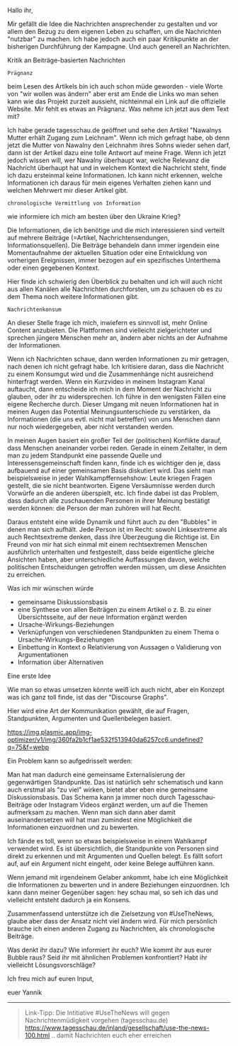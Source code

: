 
Hallo ihr,

Mir gefällt die Idee die Nachrichten ansprechender zu gestalten und vor allem den Bezug zu dem eigenen Leben zu schaffen, um die Nachrichten "nutzbar" zu machen. Ich habe jedoch auch ein paar Kritikpunkte an der 
bisherigen Durchführung der Kampagne. Und auch generell an Nachrichten.


  Kritik an Beiträge-basierten Nachrichten


    Prägnanz

beim Lesen des Artikels bin ich auch schon müde geworden - viele Worte  
von "wir wollen was ändern" aber erst am Ende die Links wo man sehen 
kann wie das Projekt zurzeit aussieht, nichteinmal ein Link auf die 
offizielle Website. Mir fehlt es etwas an Prägnanz. Was nehme ich jetzt 
aus dem Text mit?

Ich habe gerade tagesschau.de geöffnet und sehe den Artikel "Nawalnys 
Mutter erhält Zugang zum Leichnam". Wenn ich mich gefragt habe, ob denn 
jetzt die Mutter von Nawalny den Leichnahm ihres Sohns wieder sehen 
darf, dann ist der Artikel dazu eine tolle Antwort auf meine Frage. Wenn 
ich jetzt jedoch wissen will, wer Nawalny überhaupt war, welche Relevanz 
die Nachricht überhaupt hat und in welchem Kontext die Nachricht steht, 
finde ich dazu ersteinmal keine Informationen. Ich kann nicht erkennen, 
welche Informationen ich daraus für mein eigenes Verhalten ziehen kann 
und welchen Mehrwert mir dieser Artikel gibt.


    chronologische Vermittlung von Information

wie informiere ich mich am besten über den Ukraine Krieg?

Die Informationen, die ich benötige und die mich interessieren sind 
verteilt auf mehrere Beiträge (=Artikel, Nachrichtensendungen, 
Informationsquellen). Die Beiträge behandeln dann immer irgendein eine 
Momentaufnahme der aktuellen Situation oder eine Entwicklung von 
vorherigen Ereignissen, immer bezogen auf ein spezifisches Unterthema 
oder einen gegebenen Kontext.

Hier finde ich schwierig den Überblick zu behalten und ich will auch 
nicht aus allen Kanälen alle Nachrichten durchforsten, um zu schauen ob 
es zu dem Thema noch weitere Informationen gibt.


    Nachrichtenkonsum

An dieser Stelle frage ich mich, inwiefern es sinnvoll ist, mehr Online 
Content anzubieten. Die Plattformen sind vielleicht zielgerichteter und 
sprechen jüngere Menschen mehr an, ändern aber nichts an der Aufnahme 
der Informationen.

Wenn ich Nachrichten schaue, dann werden Informationen zu mir getragen, 
nach denen ich nicht gefragt habe. Ich kritisiere daran, dass die 
Nachricht zu einem Konsumgut wird und die Zusammenhänge nicht 
ausreichend hinterfragt werden. Wenn ein Kurzvideo in meinem Instagram 
Kanal auftaucht, dann entscheide ich mich in dem Moment der Nachricht zu 
glauben, oder ihr zu widersprechen. Ich führe in den wenigsten Fällen 
eine eigene Recherche durch. Dieser Umgang mit neuen Informationen hat 
in meinen Augen das Potential Meinungsunterschiede zu verstärken, da 
Informationen (die uns evtl. nicht mal betreffen) von uns Menschen dann 
nur noch wiedergegeben, aber nicht verstanden werden.

In meinen Augen basiert ein großer Teil der (politischen) Konflikte 
darauf, dass Menschen aneinander vorbei reden. Gerade in einem 
Zeitalter, in dem man zu jedem Standpunkt eine passende Quelle und 
Interessensgemeinschaft finden kann, finde ich es wichtiger den je, dass 
aufbauend auf einer gemeinsamen Basis diskutiert wird. Das sieht man 
beispielsweise in jeder Wahlkampffernsehshow: Leute kriegen Fragen 
gestellt, die sie nicht beantworten. Eigene Versäumnisse werden durch 
Vorwürfe an die anderen überspielt, etc. Ich finde dabei ist das 
Problem, dass dadurch alle zuschauenden Personen in ihrer Meinung 
bestätigt werden können: die Person der man zuhören will hat Recht.

Daraus entsteht eine wilde Dynamik und führt auch zu den "Bubbles" in 
denen man sich aufhält. Jede Person ist im Recht: sowohl Linksextreme 
als auch Rechtsextreme denken, dass ihre Überzeugung die Richtige ist. 
Ein Freund von mir hat sich einmal mit einem rechtsextremen Menschen 
ausführlich unterhalten und festgestellt, dass beide eigentliche gleiche 
Ansichten haben, aber unterschiedliche Auffassungen davon, welche 
politischen Entscheidungen getroffen werden müssen, um diese Ansichten 
zu erreichen.


  Was ich mir wünschen würde

  * gemeinsame Diskussionsbasis
  * eine Synthese von allen Beiträgen zu einem Artikel
      o z. B. zu einer Übersichtsseite, auf der neue Information ergänzt
        werden
  * Ursache-Wirkungs-Beziehungen
  * Verknüpfungen von verschiedenen Standpunkten zu einem Thema
      o Ursache-Wirkungs-Beziehungen
  * Einbettung in Kontext
      o Relativierung von Aussagen
      o Validierung von Argumentationen
  * Information über Alternativen


  Eine erste Idee

Wie man so etwas umsetzen könnte weiß ich auch nicht, aber ein Konzept 
was ich ganz toll finde, ist das der "Discourse Graphs".

Hier wird eine Art der Kommunikation gewählt, die auf Fragen, 
Standpunkten, Argumenten und Quellenbelegen basiert.

https://img.plasmic.app/img-optimizer/v1/img/360fa2b1cf1ae532f513940da6257cc6.undefined?q=75&f=webp


Ein Problem kann so aufgedrisselt werden:


Man hat man dadurch eine gemeinsame Externalisierung der gegenwärtigen 
Standpunkte. Das ist natürlich sehr schematisch und kann auch erstmal 
als "zu viel" wirken, bietet aber eben eine gemeinsame Diskussionsbasis. 
Das Schema kann ja immer noch durch Tagesschau-Beiträge oder Instagram 
Videos ergänzt werden, um auf die Themen aufmerksam zu machen. Wenn man 
sich dann aber damit auseinandersetzen will hat man zumindest eine 
Möglichkeit die Informationen einzuordnen und zu bewerten.

Ich fände es toll, wenn so etwas beispielsweise in einem Wahlkampf 
verwendet wird. Es ist übersichtlich, die Standpunkte von Personen sind 
direkt zu erkennen und mit Argumenten und Quellen belegt. Es fällt 
sofort auf, auf ein Argument nicht eingeht, oder keine Belege aufführen 
kann.

Wenn jemand mit irgendeinem Gelaber ankommt, habe ich eine Möglichkeit 
die Informationen zu bewerten und in andere Beziehungen einzuordnen. Ich 
kann dann meiner Gegenüber sagen: hey schau mal, so seh ich das und 
vielleicht entsteht dadurch ja ein Konsens.



Zusammenfassend unterstütze ich die Zielsetzung von #UseTheNews, glaube 
aber dass der Ansatz nicht viel ändern wird. Für mich persönlich brauche 
ich einen anderen Zugang zu Nachrichten, als chronologische Beiträge.

Was denkt ihr dazu? Wie informiert ihr euch? Wie kommt ihr aus eurer 
Bubble raus? Seid ihr mit ähnlichen Problemen konfrontiert? Habt ihr 
vielleicht Lösungsvorschläge?


Ich freu mich auf euren Input,

euer Yannik



---

> Link-Tipp: Die Intitiative #UseTheNews will gegen Nachrichtenmüdigkeit 
> vorgehen (tagesschau.de)
> https://www.tagesschau.de/inland/gesellschaft/use-the-news-100.html
> .. damit Nachrichten euch eher erreichen